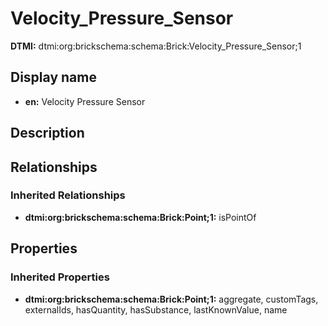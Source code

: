 # Velocity_Pressure_Sensor
**DTMI:** dtmi:org:brickschema:schema:Brick:Velocity_Pressure_Sensor;1
## Display name
- **en:** Velocity Pressure Sensor
## Description
## Relationships
### Inherited Relationships
* **dtmi:org:brickschema:schema:Brick:Point;1:** isPointOf
## Properties
### Inherited Properties
* **dtmi:org:brickschema:schema:Brick:Point;1:** aggregate, customTags, externalIds, hasQuantity, hasSubstance, lastKnownValue, name
